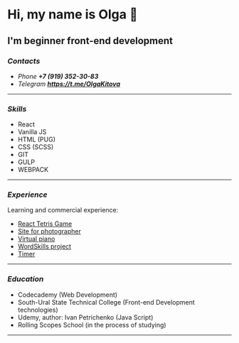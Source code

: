 # Hi, my name is Olga 👋
## I'm beginner front-end development

### ***Contacts***
+ _Phone_ ***+7 (919) 352-30-83***
+ _Telegram_ ***<https://t.me/OlgaKitova>***

---

### ***Skills***
+ React
+ Vanilla JS
+ HTML (PUG)
+ CSS (SCSS)
+ GIT
+ GULP
+ WEBPACK
---

### ***Experience***

Learning and commercial experience:
+  [React Tetris Game](https://olgakitova.github.io/tetris/)
+  [Site for photographer](https://dubrovskaya-photo.ru/)
+  [Virtual piano](https://olgakitova.github.io/virtual__piano/)
+  [WordSkills project](https://olgakitova.github.io/projectbyWorldSkills/)
+  [Timer](https://olgakitova.github.io/timeNewYear/timer/)

---

### ***Education***

+ Codecademy (Web Development)
+ South-Ural State Technical College (Front-end Development technologies)
+ Udemy, author: Ivan Petrichenko (Java Script)
+ Rolling Scopes School (in the process of studying)

---
